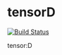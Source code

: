# tensorD

[![Build Status](https://travis-ci.com/ay27/TensorToolbox.svg?token=4QDTMaeTwbtxduxnaqft&branch=master)](https://travis-ci.com/ay27/TensorToolbox)

tensor:D
